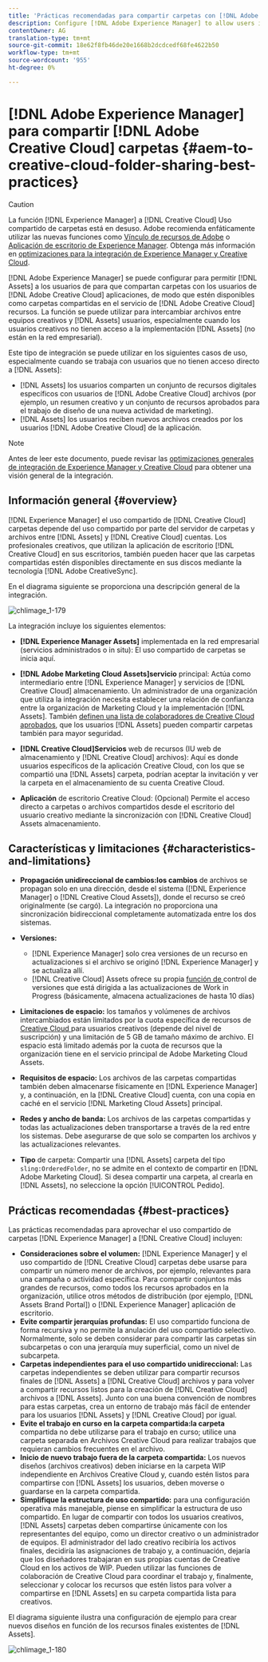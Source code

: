 ```yaml
---
title: 'Prácticas recomendadas para compartir carpetas con [!DNL Adobe Creative Cloud] '
description: Configure [!DNL Adobe Experience Manager] to allow users in [!DNL Experience Manager Assets] para intercambiar carpetas con usuarios de Adobe Creative Cloud (CC).
contentOwner: AG
translation-type: tm+mt
source-git-commit: 18e62f8fb46de20e1668b2dcdcedf68fe4622b50
workflow-type: tm+mt
source-wordcount: '955'
ht-degree: 0%

---
```



# [!DNL Adobe Experience Manager] para compartir  [!DNL Adobe Creative Cloud] carpetas  {#aem-to-creative-cloud-folder-sharing-best-practices}

>[!CAUTION]
>
>La función [!DNL Experience Manager] a [!DNL Creative Cloud] Uso compartido de carpetas está en desuso. Adobe recomienda enfáticamente utilizar las nuevas funciones como [Vínculo de recursos de Adobe](https://helpx.adobe.com/enterprise/admin-guide.html/enterprise/using/adobe-asset-link.ug.html) o [Aplicación de escritorio de Experience Manager](https://experienceleague.adobe.com/docs/experience-manager-desktop-app/using/using.html). Obtenga más información en [optimizaciones para la integración de Experience Manager y Creative Cloud](/help/assets/aem-cc-integration-best-practices.md).

[!DNL Adobe Experience Manager] se puede configurar para permitir  [!DNL Assets] a los usuarios de para que compartan carpetas con los usuarios de  [!DNL Adobe Creative Cloud] aplicaciones, de modo que estén disponibles como carpetas compartidas en el servicio de  [!DNL Adobe Creative Cloud] recursos. La función se puede utilizar para intercambiar archivos entre equipos creativos y [!DNL Assets] usuarios, especialmente cuando los usuarios creativos no tienen acceso a la implementación [!DNL Assets] (no están en la red empresarial).

Este tipo de integración se puede utilizar en los siguientes casos de uso, especialmente cuando se trabaja con usuarios que no tienen acceso directo a [!DNL Assets]:

* [!DNL Assets] los usuarios comparten un conjunto de recursos digitales específicos con usuarios de  [!DNL Adobe Creative Cloud] archivos (por ejemplo, un resumen creativo y un conjunto de recursos aprobados para el trabajo de diseño de una nueva actividad de marketing).
* [!DNL Assets] los usuarios reciben nuevos archivos creados por los usuarios  [!DNL Adobe Creative Cloud] de la aplicación.

>[!NOTE]
>
>Antes de leer este documento, puede revisar las [optimizaciones generales de integración de Experience Manager y Creative Cloud](/help/assets/aem-cc-integration-best-practices.md) para obtener una visión general de la integración.

## Información general {#overview}

[!DNL Experience Manager] el uso compartido de  [!DNL Creative Cloud] carpetas depende del uso compartido por parte del servidor de carpetas y archivos entre  [!DNL Assets] y  [!DNL Creative Cloud] cuentas. Los profesionales creativos, que utilizan la aplicación de escritorio [!DNL Creative Cloud] en sus escritorios, también pueden hacer que las carpetas compartidas estén disponibles directamente en sus discos mediante la tecnología [!DNL Adobe CreativeSync].

En el diagrama siguiente se proporciona una descripción general de la integración.

![chlimage_1-179](assets/chlimage_1-406.png)

La integración incluye los siguientes elementos:

* **[!DNL Experience Manager Assets]** implementada en la red empresarial (servicios administrados o in situ): El uso compartido de carpetas se inicia aquí.
* **[!DNL Adobe Marketing Cloud Assets]servicio** principal: Actúa como intermediario entre  [!DNL Experience Manager] y servicios de  [!DNL Creative Cloud] almacenamiento. Un administrador de una organización que utiliza la integración necesita establecer una relación de confianza entre la organización de Marketing Cloud y la implementación [!DNL Assets]. También [definen una lista de colaboradores de Creative Cloud aprobados](https://experienceleague.adobe.com/docs/core-services/interface/assets/t-admin-add-cc-user.html), que los usuarios [!DNL Assets] pueden compartir carpetas también para mayor seguridad.

* **[!DNL Creative Cloud]Servicios**  web de recursos (IU web de almacenamiento y  [!DNL Creative Cloud] archivos): Aquí es donde usuarios específicos de la aplicación Creative Cloud, con los que se compartió una  [!DNL Assets] carpeta, podrían aceptar la invitación y ver la carpeta en el almacenamiento de su cuenta Creative Cloud.
* **Aplicación** de escritorio Creative Cloud: (Opcional) Permite el acceso directo a carpetas o archivos compartidos desde el escritorio del usuario creativo mediante la sincronización con  [!DNL Creative Cloud] Assets almacenamiento.

## Características y limitaciones {#characteristics-and-limitations}

* **Propagación unidireccional de cambios:los cambios** de archivos se propagan solo en una dirección, desde el sistema ([!DNL Experience Manager] o  [!DNL Creative Cloud Assets]), donde el recurso se creó originalmente (se cargó). La integración no proporciona una sincronización bidireccional completamente automatizada entre los dos sistemas.
* **Versiones:**

   * [!DNL Experience Manager] solo crea versiones de un recurso en actualizaciones si el archivo se originó  [!DNL Experience Manager] y se actualiza allí.
   * [!DNL Creative Cloud] Assets ofrece su propia  [función de ](https://helpx.adobe.com/creative-cloud/help/versioning-faq.html) control de versiones que está dirigida a las actualizaciones de Work in Progress (básicamente, almacena actualizaciones de hasta 10 días)

* **Limitaciones de espacio:** los tamaños y volúmenes de archivos intercambiados están limitados por la cuota específica de recursos de  [Creative Cloud ](https://helpx.adobe.com/creative-cloud/kb/file-storage-quota.html) para usuarios creativos (depende del nivel de suscripción) y una limitación de 5 GB de tamaño máximo de archivo. El espacio está limitado además por la cuota de recursos que la organización tiene en el servicio principal de Adobe Marketing Cloud Assets.

* **Requisitos de espacio:** Los archivos de las carpetas compartidas también deben almacenarse físicamente en  [!DNL Experience Manager] y, a continuación, en la  [!DNL Creative Cloud] cuenta, con una copia en caché en el servicio  [!DNL Marketing Cloud Assets] principal.
* **Redes y ancho de banda:** Los archivos de las carpetas compartidas y todas las actualizaciones deben transportarse a través de la red entre los sistemas. Debe asegurarse de que solo se comparten los archivos y las actualizaciones relevantes.
* **Tipo** de carpeta: Compartir una  [!DNL Assets] carpeta del tipo  `sling:OrderedFolder`, no se admite en el contexto de compartir en  [!DNL Adobe Marketing Cloud]. Si desea compartir una carpeta, al crearla en [!DNL Assets], no seleccione la opción [!UICONTROL Pedido].

## Prácticas recomendadas {#best-practices}

Las prácticas recomendadas para aprovechar el uso compartido de carpetas [!DNL Experience Manager] a [!DNL Creative Cloud] incluyen:

* **Consideraciones sobre el volumen:** [!DNL Experience Manager] y el uso compartido de  [!DNL Creative Cloud] carpetas debe usarse para compartir un número menor de archivos, por ejemplo, relevantes para una campaña o actividad específica. Para compartir conjuntos más grandes de recursos, como todos los recursos aprobados en la organización, utilice otros métodos de distribución (por ejemplo, [!DNL Assets Brand Portal]) o [!DNL Experience Manager] aplicación de escritorio.
* **Evite compartir jerarquías profundas:** El uso compartido funciona de forma recursiva y no permite la anulación del uso compartido selectivo. Normalmente, solo se deben considerar para compartir las carpetas sin subcarpetas o con una jerarquía muy superficial, como un nivel de subcarpeta.
* **Carpetas independientes para el uso compartido unidireccional:** Las carpetas independientes se deben utilizar para compartir recursos finales de  [!DNL Assets] a  [!DNL Creative Cloud] archivos y para volver a compartir recursos listos para la creación de  [!DNL Creative Cloud] archivos a  [!DNL Assets]. Junto con una buena convención de nombres para estas carpetas, crea un entorno de trabajo más fácil de entender para los usuarios [!DNL Assets] y [!DNL Creative Cloud] por igual.
* **Evite el trabajo en curso en la carpeta compartida:la carpeta** compartida no debe utilizarse para el trabajo en curso; utilice una carpeta separada en Archivos Creative Cloud para realizar trabajos que requieran cambios frecuentes en el archivo.
* **Inicio de nuevo trabajo fuera de la carpeta compartida:** Los nuevos diseños (archivos creativos) deben iniciarse en la carpeta WIP independiente en Archivos Creative Cloud y, cuando estén listos para compartirse con  [!DNL Assets] los usuarios, deben moverse o guardarse en la carpeta compartida.
* **Simplifique la estructura de uso compartido:** para una configuración operativa más manejable, piense en simplificar la estructura de uso compartido. En lugar de compartir con todos los usuarios creativos, [!DNL Assets] carpetas deben compartirse únicamente con los representantes del equipo, como un director creativo o un administrador de equipos. El administrador del lado creativo recibiría los activos finales, decidiría las asignaciones de trabajo y, a continuación, dejaría que los diseñadores trabajaran en sus propias cuentas de Creative Cloud en los activos de WIP. Pueden utilizar las funciones de colaboración de Creative Cloud para coordinar el trabajo y, finalmente, seleccionar y colocar los recursos que estén listos para volver a compartirse en [!DNL Assets] en su carpeta compartida lista para creativos.

El diagrama siguiente ilustra una configuración de ejemplo para crear nuevos diseños en función de los recursos finales existentes de [!DNL Assets].

![chlimage_1-180](assets/chlimage_1-407.png)
